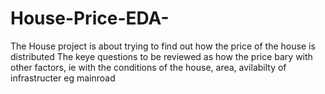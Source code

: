 # House-Price-EDA-
The House project is about trying to find out how the price of the house is distributed 
The keye questions to be reviewed as how the price bary with other factors,
ie with the conditions of the house, area, avilabilty of infrastructer eg mainroad
